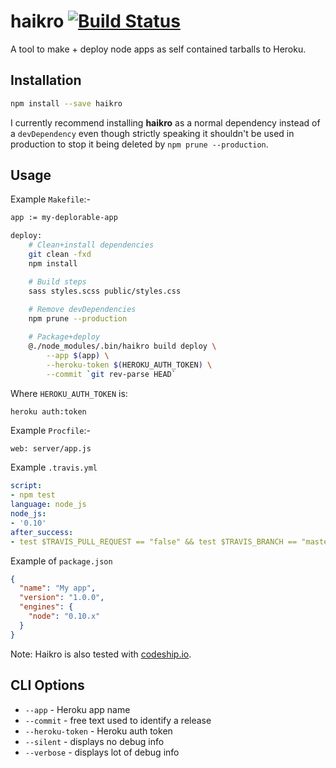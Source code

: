haikro [![Build Status](https://travis-ci.org/matthew-andrews/haikro.svg?branch=test)](https://travis-ci.org/matthew-andrews/haikro)
======

A tool to make + deploy node apps as self contained tarballs to Heroku.

## Installation

```sh
npm install --save haikro
```

I currently recommend installing **haikro** as a normal dependency instead of a `devDependency` even though strictly speaking it shouldn't be used in production to stop it being deleted by `npm prune --production`.

## Usage

Example `Makefile`:-

```sh
app := my-deplorable-app

deploy:
	# Clean+install dependencies
	git clean -fxd
	npm install

	# Build steps
	sass styles.scss public/styles.css
	
	# Remove devDependencies
	npm prune --production

	# Package+deploy
	@./node_modules/.bin/haikro build deploy \
		--app $(app) \
		--heroku-token $(HEROKU_AUTH_TOKEN) \
		--commit `git rev-parse HEAD`
```

Where `HEROKU_AUTH_TOKEN` is:
```sh
heroku auth:token
```

Example `Procfile`:-

```
web: server/app.js
```

Example `.travis.yml`

```yaml
script:
- npm test
language: node_js
node_js:
- '0.10'
after_success:
- test $TRAVIS_PULL_REQUEST == "false" && test $TRAVIS_BRANCH == "master" && make deploy
```

Example of `package.json`

```json
{
  "name": "My app",
  "version": "1.0.0",
  "engines": {
    "node": "0.10.x"
  }
}
```

Note: Haikro is also tested with [codeship.io](https://codeship.io).

## CLI Options

- `--app` - Heroku app name
- `--commit` - free text used to identify a release
- `--heroku-token` - Heroku auth token
- `--silent` - displays no debug info
- `--verbose` - displays lot of debug info
